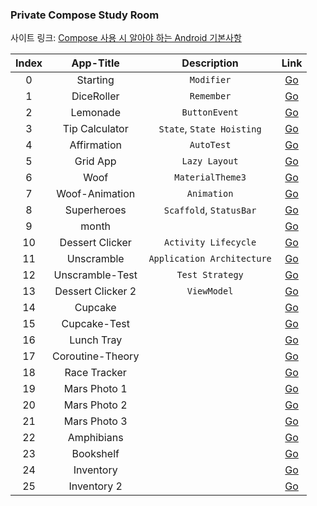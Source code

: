 <h3>Private Compose Study Room</h3>

사이트 링크: [Compose 사용 시 알아야 하는 Android 기본사항](https://developer.android.com/courses/android-basics-compose/course?hl=ko)

| Index | App-Title | Description | Link|
|:--------:|:--------:|:--------:|:-------:|
|0| Starting | `Modifier` | [Go](https://github.com/boiledCompose/0_Starting/blob/main/README.md)|
|1| DiceRoller | `Remember`| [Go](https://github.com/boiledCompose/1_DiceRoller)|
|2| Lemonade | `ButtonEvent` | [Go](https://github.com/boiledCompose/2_Digital-Lemonade) |
|3| Tip Calculator| `State`, `State Hoisting` | [Go](https://github.com/boiledCompose/3_Tip-Calculator) |
|4| Affirmation |`AutoTest`| [Go](https://github.com/boiledCompose/4_AffirmationApp) |
|5| Grid App |`Lazy Layout`|[Go](https://github.com/boiledCompose/5_GridView)|
|6| Woof |`MaterialTheme3`|[Go](https://github.com/boiledCompose/6_Woof)|
|7| Woof-Animation | `Animation` |[Go](https://github.com/boiledCompose/7_AnimatedWoof) |
|8| Superheroes |`Scaffold`, `StatusBar`|[Go](https://github.com/boiledCompose/8_superheroes)|
|9| month | |[Go](https://github.com/boiledCompose/9_month)|
|10| Dessert Clicker |`Activity Lifecycle`|[Go](https://github.com/boiledCompose/10_Dessert-Clicker)|
|11| Unscramble |`Application Architecture`|[Go](https://github.com/boiledCompose/11_Unscramble)|
|12| Unscramble-Test |`Test Strategy`|[Go](https://github.com/boiledCompose/12_ScrambleTest)|
|13| Dessert Clicker 2 |`ViewModel`|[Go](https://github.com/boiledCompose/13_Dessert-Clicker2)|
|14| Cupcake | |[Go](https://github.com/boiledCompose/14_cupcake)|
|15| Cupcake-Test | |[Go](https://github.com/boiledCompose/15_CupcakeTest)|
|16| Lunch Tray | |[Go](https://github.com/boiledCompose/16_Lunch-Tray)|
|17| Coroutine-Theory | |[Go](https://github.com/boiledCompose/17_coroutine)|
|18| Race Tracker | |[Go](https://github.com/boiledCompose/18_RaceTracker)|
|19| Mars Photo 1 | |[Go](https://github.com/boiledCompose/19_Mars-Photo)|
|20| Mars Photo 2| |[Go](https://github.com/boiledCompose/20_MarsPhoto2)|
|21| Mars Photo 3 | |[Go](https://github.com/boiledCompose/21_MarsCoil)|
|22| Amphibians | |[Go](https://github.com/boiledCompose/22_Amphibians)|
|23| Bookshelf | |[Go](https://github.com/boiledCompose/23_Bookshelf)|
|24| Inventory | |[Go](https://github.com/boiledCompose/24_Inventory)|
|25| Inventory 2 | |[Go](https://github.com/boiledCompose/25_Invertory-Room)|
